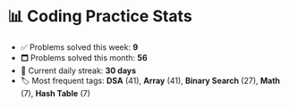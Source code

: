 # 📊 Coding Practice Stats

- ✅ Problems solved this week: **9**
- 🗖️ Problems solved this month: **56**
- 📌 Current daily streak: **30 days**
- 🏷️ Most frequent tags: **DSA** (41), **Array** (41), **Binary Search** (27), **Math** (7), **Hash Table** (7)
